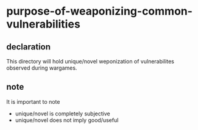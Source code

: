 # purpose-of-weaponizing-common-vulnerabilities


## declaration

This directory will hold unique/novel weponization of vulnerabilites observed during wargames. 

## note

It is important to note

 - unique/novel is completely subjective 
 - unique/novel does not imply good/useful


